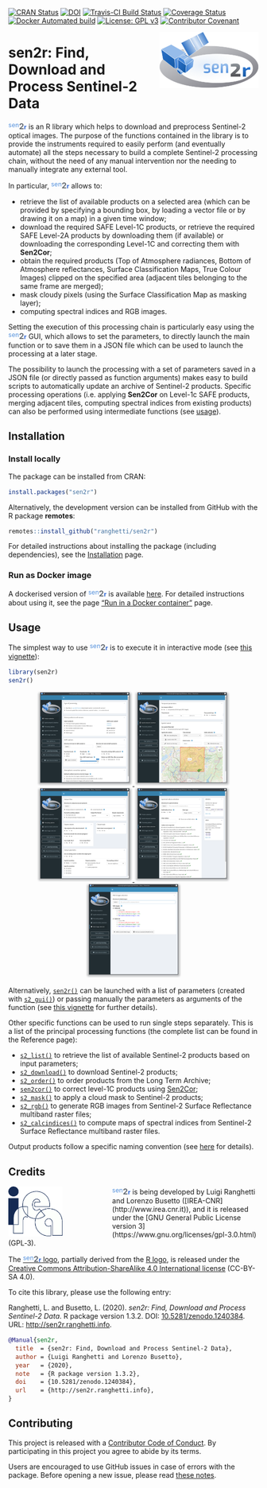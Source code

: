 
<!-- IMPORTANT: do NOT edit README.Rmd! Edit index.Rmd instead, -->

<!-- and generate README.Rmd using utils/code/create_README.sh  -->

[![CRAN
Status](https://www.r-pkg.org/badges/version-ago/sen2r)](https://cran.r-project.org/package=sen2r)
[![DOI](https://zenodo.org/badge/DOI/10.5281/zenodo.1240384.svg)](https://doi.org/10.5281/zenodo.1240384)
[![Travis-CI Build
Status](https://travis-ci.org/ranghetti/sen2r.svg?branch=master)](https://travis-ci.org/ranghetti/sen2r)
[![Coverage
Status](http://img.shields.io/codecov/c/github/ranghetti/sen2r/master.svg)](http://codecov.io/github/ranghetti/sen2r?branch=master)
[![Docker Automated
build](https://img.shields.io/docker/automated/ranghetti/sen2r.svg)](https://hub.docker.com/r/ranghetti/sen2r)
[![License: GPL
v3](https://img.shields.io/badge/License-GPL%20v3-blue.svg)](http://www.gnu.org/licenses/gpl-3.0)
[![Contributor
Covenant](https://img.shields.io/badge/Contributor%20Covenant-v1.4%20adopted-ff69b4.svg)](http://sen2r.ranghetti.info/.github/CODE-OF-CONDUCT.html)

<img src="man/figures/sen2r_logo_200px.png" width="200" height="113" align="right" />

# sen2r: Find, Download and Process Sentinel-2 Data

<span style="color:#5793dd;vertical-align:top;font-size:90%;font-weight:normal;">sen</span><span style="color:#6a7077;vertical-align:baseline;font-size:115%;font-weight:bolder;">2</span><span style="color:#2f66d5;vertical-align:baseline;font-size:90%;font-weight:bold;">r</span>
is an R library which helps to download and preprocess Sentinel-2
optical images. The purpose of the functions contained in the library is
to provide the instruments required to easily perform (and eventually
automate) all the steps necessary to build a complete Sentinel-2
processing chain, without the need of any manual intervention nor the
needing to manually integrate any external tool.

In particular,
<span style="color:#5793dd;vertical-align:top;font-size:90%;font-weight:normal;">sen</span><span style="color:#6a7077;vertical-align:baseline;font-size:115%;font-weight:bolder;">2</span><span style="color:#2f66d5;vertical-align:baseline;font-size:90%;font-weight:bold;">r</span>
allows to:

  - retrieve the list of available products on a selected area (which
    can be provided by specifying a bounding box, by loading a vector
    file or by drawing it on a map) in a given time window;
  - download the required SAFE Level-1C products, or retrieve the
    required SAFE Level-2A products by downloading them (if available)
    or downloading the corresponding Level-1C and correcting them with
    **Sen2Cor**;
  - obtain the required products (Top of Atmosphere radiances, Bottom of
    Atmosphere reflectances, Surface Classification Maps, True Colour
    Images) clipped on the specified area (adjacent tiles belonging to
    the same frame are merged);
  - mask cloudy pixels (using the Surface Classification Map as masking
    layer);
  - computing spectral indices and RGB images.

Setting the execution of this processing chain is particularly easy
using the
<span style="color:#5793dd;vertical-align:top;font-size:90%;font-weight:normal;">sen</span><span style="color:#6a7077;vertical-align:baseline;font-size:115%;font-weight:bolder;">2</span><span style="color:#2f66d5;vertical-align:baseline;font-size:90%;font-weight:bold;">r</span>
GUI, which allows to set the parameters, to directly launch the main
function or to save them in a JSON file which can be used to launch the
processing at a later stage.

The possibility to launch the processing with a set of parameters saved
in a JSON file (or directly passed as function arguments) makes easy to
build scripts to automatically update an archive of Sentinel-2 products.
Specific processing operations (i.e. applying **Sen2Cor** on Level-1c
SAFE products, merging adjacent tiles, computing spectral indices from
existing products) can also be performed using intermediate functions
(see [usage](#usage)).

## Installation

### Install locally

The package can be installed from CRAN:

``` r
install.packages("sen2r")
```

Alternatively, the development version can be installed from GitHub with
the R package **remotes**:

``` r
remotes::install_github("ranghetti/sen2r")
```

For detailed instructions about installing the package (including
dependencies), see the
[Installation](http://sen2r.ranghetti.info/articles/installation.html)
page.

### Run as Docker image

A dockerised version of
<span style="color:#5793dd;vertical-align:top;font-size:90%;font-weight:normal;">sen</span><span style="color:#6a7077;vertical-align:baseline;font-size:115%;font-weight:bolder;">2</span><span style="color:#2f66d5;vertical-align:baseline;font-size:90%;font-weight:bold;">r</span>
is available [here](https://hub.docker.com/r/ranghetti/sen2r). For
detailed instructions about using it, see the page [“Run in a Docker
container”](http://sen2r.ranghetti.info/articles/docker.html) page.

## Usage

The simplest way to use
<span style="color:#5793dd;vertical-align:top;font-size:90%;font-weight:normal;">sen</span><span style="color:#6a7077;vertical-align:baseline;font-size:115%;font-weight:bolder;">2</span><span style="color:#2f66d5;vertical-align:baseline;font-size:90%;font-weight:bold;">r</span>
is to execute it in interactive mode (see [this
vignette](http://sen2r.ranghetti.info/articles/sen2r_gui.html)):

``` r
library(sen2r)
sen2r()
```

<p style="text-align:center;">

<a href="https://raw.githubusercontent.com/ranghetti/sen2r/devel/man/figures/sen2r_gui_sheet1.png" target="_blank">
<img src="man/figures/sen2r_gui_sheet1_small.png"> </a>
<a href="https://raw.githubusercontent.com/ranghetti/sen2r/devel/man/figures/sen2r_gui_sheet2.png" target="_blank">
<img src="man/figures/sen2r_gui_sheet2_small.png"> </a> <br/>
<a href="https://raw.githubusercontent.com/ranghetti/sen2r/devel/man/figures/sen2r_gui_sheet3.png" target="_blank">
<img src="man/figures/sen2r_gui_sheet3_small.png"> </a>
<a href="https://raw.githubusercontent.com/ranghetti/sen2r/devel/man/figures/sen2r_gui_sheet4.png" target="_blank">
<img src="man/figures/sen2r_gui_sheet4_small.png"> </a>
<a href="https://raw.githubusercontent.com/ranghetti/sen2r/devel/man/figures/sen2r_gui_sheet5.png" target="_blank">
<img src="man/figures/sen2r_gui_sheet5_small.png"> </a>

</p>

Alternatively,
[`sen2r()`](http://sen2r.ranghetti.info/reference/sen2r.html) can be
launched with a list of parameters (created with
[`s2_gui()`](http://sen2r.ranghetti.info/reference/s2_gui.html)) or
passing manually the parameters as arguments of the function (see [this
vignette](http://sen2r.ranghetti.info/articles/sen2r_cmd.html) for
further details).

Other specific functions can be used to run single steps separately.
This is a list of the principal processing functions (the complete list
can be found in the Reference page):

  - [`s2_list()`](http://sen2r.ranghetti.info/reference/s2_list.html) to
    retrieve the list of available Sentinel-2 products based on input
    parameters;
  - [`s2_download()`](http://sen2r.ranghetti.info/reference/s2_download.html)
    to download Sentinel-2 products;
  - [`s2_order()`](http://sen2r.ranghetti.info/reference/s2_order.html)
    to order products from the Long Term Archive;
  - [`sen2cor()`](reference/sen2cor.html) to correct level-1C products
    using
    [Sen2Cor](http://step.esa.int/main/third-party-plugins-2/sen2cor);
  - [`s2_mask()`](http://sen2r.ranghetti.info/reference/s2_mask.html) to
    apply a cloud mask to Sentinel-2 products;
  - [`s2_rgb()`](http://sen2r.ranghetti.info/reference/s2_rgb.html) to
    generate RGB images from Sentinel-2 Surface Reflectance multiband
    raster
    files;
  - [`s2_calcindices()`](http://sen2r.ranghetti.info/reference/s2_calcindices.html)
    to compute maps of spectral indices from Sentinel-2 Surface
    Reflectance multiband raster files.

Output products follow a specific naming convention (see
[here](http://sen2r.ranghetti.info/articles/outstructure.html) for
details).

## Credits

<a href="http://www.irea.cnr.it" target="_blank">
<img src="man/figures/irea_logo_200px.png" height="100" align="left" style="padding-right: 100px;"/></a>
<span style="color:#5793dd;vertical-align:top;font-size:90%;font-weight:normal;">sen</span><span style="color:#6a7077;vertical-align:baseline;font-size:115%;font-weight:bolder;">2</span><span style="color:#2f66d5;vertical-align:baseline;font-size:90%;font-weight:bold;">r</span>
is being developed by Luigi Ranghetti and Lorenzo Busetto
([IREA-CNR](http://www.irea.cnr.it)), and it is released under the [GNU
General Public License
version 3](https://www.gnu.org/licenses/gpl-3.0.html) (GPL‑3).

The
[<span style="color:#5793dd;vertical-align:top;font-size:90%;font-weight:normal;">sen</span><span style="color:#6a7077;vertical-align:baseline;font-size:115%;font-weight:bolder;">2</span><span style="color:#2f66d5;vertical-align:baseline;font-size:90%;font-weight:bold;">r</span>
logo](https://raw.githubusercontent.com/ranghetti/sen2r/devel/man/figures/sen2r_logo_200px.png),
partially derived from the [R logo](https://www.r-project.org/logo), is
released under the [Creative Commons Attribution-ShareAlike 4.0
International license](https://creativecommons.org/licenses/by-sa/4.0)
(CC-BY-SA 4.0).

To cite this library, please use the following entry:

Ranghetti, L. and Busetto, L. (2020). *sen2r: Find, Download and Process
Sentinel-2 Data*. R package version 1.3.2. DOI:
[10.5281/zenodo.1240384](https://dx.doi.org/10.5281/zenodo.1240384).
URL: <http://sen2r.ranghetti.info>.

``` bibtex
@Manual{sen2r,
  title  = {sen2r: Find, Download and Process Sentinel-2 Data},
  author = {Luigi Ranghetti and Lorenzo Busetto},
  year   = {2020},
  note   = {R package version 1.3.2},
  doi    = {10.5281/zenodo.1240384},
  url    = {http://sen2r.ranghetti.info},
}
```

## Contributing

This project is released with a [Contributor Code of
Conduct](http://sen2r.ranghetti.info/.github/CODE-OF-CONDUCT.html). By
participating in this project you agree to abide by its terms.

Users are encouraged to use GitHub issues in case of errors with the
package. Before opening a new issue, please read
<a href="https://github.com/ranghetti/sen2r/issues/186" target="_blank">these
notes</a>.
